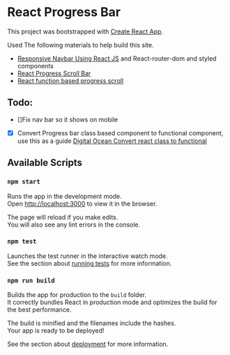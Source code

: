 # React Progress Bar 

This project was bootstrapped with [Create React App](https://github.com/facebook/create-react-app).

Used The following materials to help build this site.

* [Responsive Navbar Using React JS](https://www.geeksforgeeks.org/create-a-responsive-navbar-using-reactjs/) and React-router-dom and styled components
* [React Progress Scroll Bar](https://www.digitalocean.com/community/tutorials/react-progress-bar-on-scroll)
* [React function based progress scroll](https://webomnizz.com/how-to-display-progress-bar-on-page-scroll-with-reactjs/)

## Todo:
* []Fix nav bar so it shows on mobile 
* [x] Convert Progress bar class based component to functional component, use this as a guide [Digital Ocean Convert react class to functional](https://www.digitalocean.com/community/tutorials/react-converting-to-a-hook)

## Available Scripts

### `npm start`

Runs the app in the development mode.\
Open [http://localhost:3000](http://localhost:3000) to view it in the browser.

The page will reload if you make edits.\
You will also see any lint errors in the console.

### `npm test`

Launches the test runner in the interactive watch mode.\
See the section about [running tests](https://facebook.github.io/create-react-app/docs/running-tests) for more information.

### `npm run build`

Builds the app for production to the `build` folder.\
It correctly bundles React in production mode and optimizes the build for the best performance.

The build is minified and the filenames include the hashes.\
Your app is ready to be deployed!

See the section about [deployment](https://facebook.github.io/create-react-app/docs/deployment) for more information.


